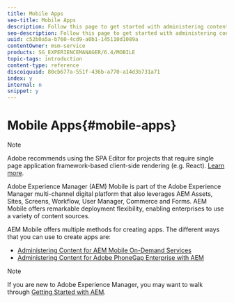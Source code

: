 ```yaml
---
title: Mobile Apps
seo-title: Mobile Apps
description: Follow this page to get started with administering content for mobile apps.
seo-description: Follow this page to get started with administering content for mobile apps.
uuid: c52b0a5a-b760-4cd9-a0b1-145110d1089a
contentOwner: msm-service
products: SG_EXPERIENCEMANAGER/6.4/MOBILE
topic-tags: introduction
content-type: reference
discoiquuid: 80cb677a-551f-436b-a770-a14d3b731a71
index: y
internal: n
snippet: y
---
```


# Mobile Apps{#mobile-apps}

>[!NOTE]
>
>Adobe recommends using the SPA Editor for projects that require single page application framework-based client-side rendering (e.g. React). [Learn more](../../sites/developing/using/spa-overview.md).

Adobe Experience Manager (AEM) Mobile is part of the Adobe Experience Manager multi-channel digital platform that also leverages AEM Assets, Sites, Screens, Workflow, User Manager, Commerce and Forms. AEM Mobile offers remarkable deployment flexibility, enabling enterprises to use a variety of content sources.

AEM Mobile offers multiple methods for creating apps. The different ways that you can use to create apps are:

* [Administering Content for AEM Mobile On-Demand Services](../../mobile/using/aem-mobile.md)
* [Administering Content for Adobe PhoneGap Enterprise with AEM](../../mobile/using/administer-phonegap.md)

>[!NOTE]
>
>If you are new to Adobe Experience Manager, you may want to walk through [Getting Started with AEM](../../sites/deploying/using/deploy.md).

